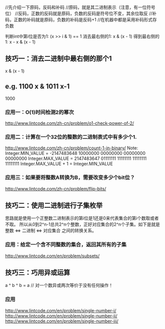 //先介绍一下原码，反码和补码
//原码，就是其二进制表示（注意，有一位符号位）
//反码，正数的反码就是原码，负数的反码是符号位不变，其余位取反
//补码，正数的补码就是原码，负数的补码是反码+1
//在机器中都是采用补码形式存负数

判断int中第i位是否为1:
(x >> i & 1) == 1
消去最右侧的1:
x & (x - 1)
得到最右侧的1:
x - x & (x - 1)


## 技巧一：消去二进制中最右侧的那个1
x & (x - 1)

e.g.
  1100 x
& 1011 x-1
  ----
  1000

### 应用一：O(1)时间检测2的幂次
http://www.lintcode.com/zh-cn/problem/o1-check-power-of-2/

### 应用二：计算在一个32位的整数的二进制表式中有多少个1.
http://www.lintcode.com/zh-cn/problem/count-1-in-binary/
Note:
Integer.MIN_VALUE = -2147483648
    10000000 00000000 00000000 00000000
Integer.MAX_VALUE = 2147483647
    01111111 11111111 11111111 11111111
Integer.MAX_VALUE + 1 = Integer.MIN_VALUE

### 应用三：如果要将整数A转换为B，需要改变多少个bit位？
http://www.lintcode.com/zh-cn/problem/flip-bits/


## 技巧二：使用二进制进行子集枚举
思路就是使用一个正整数二进制表示的第i位是1还是0来代表集合的第i个数取或者不取。
所以从0到2^n-1总共2^n个整数，正好对应集合的2^n个子集。如下是就是 整数 <=> 二进制 <=> 对应集合 之间的转换关系。

### 应用：给定一个含不同整数的集合，返回其所有的子集
http://www.lintcode.com/en/problem/subsets/


## 技巧三：巧用异或运算
a ^ b ^ b = a // 对一个数异或两次等价于没有任何操作！

### 应用
http://www.lintcode.com/en/problem/single-number-i/
http://www.lintcode.com/en/problem/single-number-ii/
http://www.lintcode.com/en/problem/single-number-iii/

